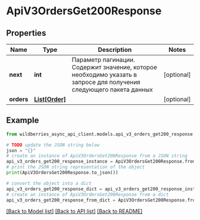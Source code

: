# ApiV3OrdersGet200Response


## Properties

Name | Type | Description | Notes
------------ | ------------- | ------------- | -------------
**next** | **int** | Параметр пагинации. Содержит значение, которое необходимо указать в запросе для получения следующего пакета данных | [optional] 
**orders** | [**List[Order]**](Order.md) |  | [optional] 

## Example

```python
from wildberries_async_api_client.models.api_v3_orders_get200_response import ApiV3OrdersGet200Response

# TODO update the JSON string below
json = "{}"
# create an instance of ApiV3OrdersGet200Response from a JSON string
api_v3_orders_get200_response_instance = ApiV3OrdersGet200Response.from_json(json)
# print the JSON string representation of the object
print(ApiV3OrdersGet200Response.to_json())

# convert the object into a dict
api_v3_orders_get200_response_dict = api_v3_orders_get200_response_instance.to_dict()
# create an instance of ApiV3OrdersGet200Response from a dict
api_v3_orders_get200_response_from_dict = ApiV3OrdersGet200Response.from_dict(api_v3_orders_get200_response_dict)
```
[[Back to Model list]](../README.md#documentation-for-models) [[Back to API list]](../README.md#documentation-for-api-endpoints) [[Back to README]](../README.md)


